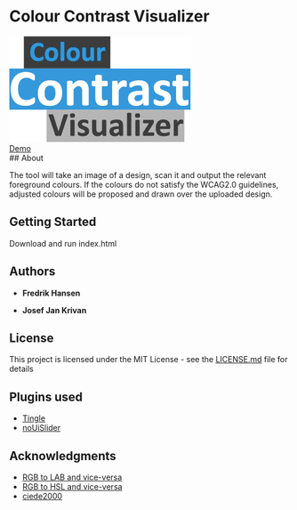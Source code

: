 # Colour Contrast Visualizer
<img src="https://github.com/fhansen1/colour-contrast/blob/master/img/logo.png?raw=true" title="Colour contrast visualizer" alt="Logo">
<br/>
<a href ="https://fhansen1.github.io/colour-contrast/">Demo</a>
<br/>
## About

The tool will take an image of a design, scan it and output the relevant foreground colours. If the colours do not satisfy the WCAG2.0 guidelines, adjusted colours will be proposed and drawn over the uploaded design.


## Getting Started

Download and run index.html

## Authors

* **Fredrik Hansen** 

* **Josef Jan Krivan** 
## License

This project is licensed under the MIT License - see the <a href="https://github.com/fhansen1/colour-contrast/blob/master/LICENSE">LICENSE.md</a> file for details

## Plugins used

* <a href="https://robinparisi.github.io/tingle/">Tingle</a>
* <a href="https://refreshless.com/nouislider/">noUiSlider</a>

## Acknowledgments

* <a href="https://github.com/antimatter15/rgb-lab">RGB to LAB and vice-versa</a>
* <a href="https://gist.github.com/mjackson/5311256">RGB to HSL and vice-versa</a>
* <a href="https://github.com/markusn/color-diff/blob/master/lib/diff.js">ciede2000</a>
